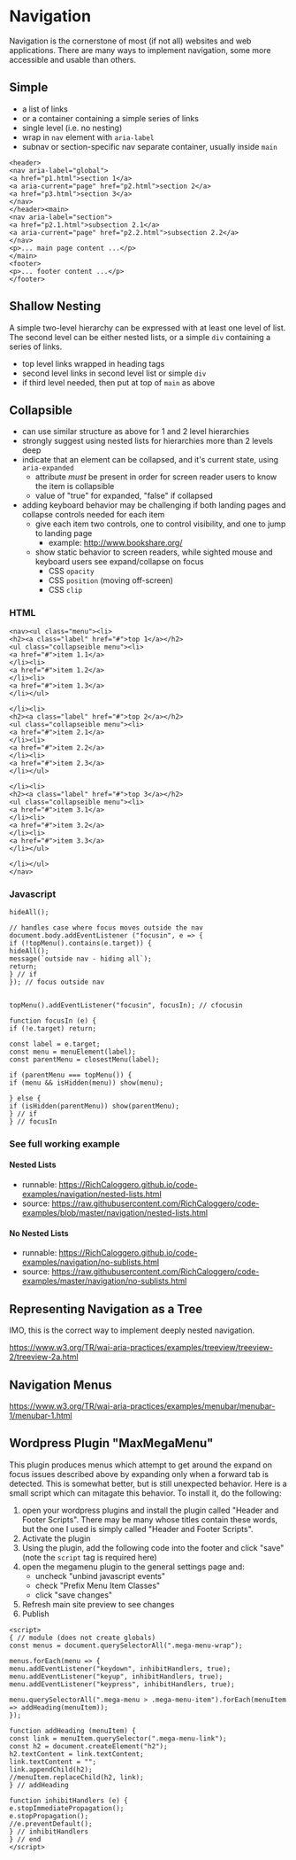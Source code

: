 # Navigation

Navigation is the cornerstone of most (if not all) websites and web applications. There are many ways to implement navigation, some more accessible and usable than others.

## Simple

- a list of links
- or a container containing a simple series of links
- single level (i.e. no nesting)
- wrap in `nav` element with `aria-label`
- subnav or section-specific nav separate container, usually inside `main`

```
<header>
<nav aria-label="global">
<a href="p1.html">section 1</a>
<a aria-current="page" href="p2.html">section 2</a>
<a href="p3.html">section 3</a>
</nav>
</header><main>
<nav aria-label="section">
<a href="p2.1.html">subsection 2.1</a>
<a aria-current="page" href="p2.2.html">subsection 2.2</a>
</nav>
<p>... main page content ...</p>
</main>
<footer>
<p>... footer content ...</p>
</footer>
```

## Shallow Nesting

A simple two-level hierarchy can be expressed with at least one level of list. The second level can be either nested lists, or a simple `div` containing a series of links.


- top level links wrapped in heading tags
- second level links in second level list or simple `div`
- if third level needed, then put at top of `main` as above

## Collapsible

- can use similar structure as above for 1 and 2 level hierarchies
- strongly suggest using nested lists for hierarchies more than 2 levels deep
- indicate that an element can be collapsed, and it's current state, using `aria-expanded`
   + attribute *must* be present in order for screen reader users to know the item is collapsible
   + value of "true" for expanded, "false" if collapsed
- adding keyboard behavior may be challenging if both landing pages and collapse controls needed for each item
	+ give each item two controls, one to control visibility, and one to jump to landing page
		+ example: http://www.bookshare.org/
	+ show static behavior to screen readers, while sighted mouse and keyboard users see expand/collapse on focus
		+ CSS `opacity`
		+ CSS `position` (moving off-screen)
		+ CSS `clip`

### HTML

```
<nav><ul class="menu"><li>
<h2><a class="label" href="#">top 1</a></h2>
<ul class="collapseible menu"><li>
<a href="#">item 1.1</a>
</li><li>
<a href="#">item 1.2</a>
</li><li>
<a href="#">item 1.3</a>
</li></ul>

</li><li>
<h2><a class="label" href="#">top 2</a></h2>
<ul class="collapseible menu"><li>
<a href="#">item 2.1</a>
</li><li>
<a href="#">item 2.2</a>
</li><li>
<a href="#">item 2.3</a>
</li></ul>

</li><li>
<h2><a class="label" href="#">top 3</a></h2>
<ul class="collapseible menu"><li>
<a href="#">item 3.1</a>
</li><li>
<a href="#">item 3.2</a>
</li><li>
<a href="#">item 3.3</a>
</li></ul>

</li></ul>
</nav>
```

### Javascript

```
hideAll();

// handles case where focus moves outside the nav
document.body.addEventListener ("focusin", e => {
if (!topMenu().contains(e.target)) {
hideAll();
message(`outside nav - hiding all`);
return;
} // if
}); // focus outside nav


topMenu().addEventListener("focusin", focusIn); // cfocusin

function focusIn (e) {
if (!e.target) return;

const label = e.target;
const menu = menuElement(label);
const parentMenu = closestMenu(label);

if (parentMenu === topMenu()) {
if (menu && isHidden(menu)) show(menu);

} else {
if (isHidden(parentMenu)) show(parentMenu);
} // if
} // focusIn
```

### See full working example

#### Nested Lists

- runnable: https://RichCaloggero.github.io/code-examples/navigation/nested-lists.html
- source: https://raw.githubusercontent.com/RichCaloggero/code-examples/blob/master/navigation/nested-lists.html


#### No Nested Lists


- runnable: https://RichCaloggero.github.io/code-examples/navigation/no-sublists.html
- source: https://raw.githubusercontent.com/RichCaloggero/code-examples/master/navigation/no-sublists.html


## Representing Navigation as a Tree

IMO, this is the correct way to implement deeply nested navigation.

https://www.w3.org/TR/wai-aria-practices/examples/treeview/treeview-2/treeview-2a.html

## Navigation Menus

https://www.w3.org/TR/wai-aria-practices/examples/menubar/menubar-1/menubar-1.html

## Wordpress Plugin "MaxMegaMenu"

This plugin produces menus which attempt to get around the expand on focus issues described above by expanding only when a forward tab is detected. This is somewhat better, but is still unexpected behavior. Here is a small script which can mitagate this behavior. To install it, do the following:

1. open your wordpress plugins and install the plugin called "Header and Footer Scripts". There may be many whose titles contain these words, but the one I used is simply called "Header and Footer Scripts".
2. Activate the plugin
3. Using the plugin, add the following code into the footer and click "save" (note the `script` tag is required here)
4. open the megamenu plugin to the general settings page and:
	- uncheck "unbind javascript events"
	- check "Prefix Menu Item Classes"
	- click "save changes"
5. Refresh main site preview to see changes
6. Publish

```
<script>
{ // module (does not create globals)
const menus = document.querySelectorAll(".mega-menu-wrap");

menus.forEach(menu => {
menu.addEventListener("keydown", inhibitHandlers, true);
menu.addEventListener("keyup", inhibitHandlers, true);
menu.addEventListener("keypress", inhibitHandlers, true);

menu.querySelectorAll(".mega-menu > .mega-menu-item").forEach(menuItem => addHeading(menuItem));
});

function addHeading (menuItem) {
const link = menuItem.querySelector(".mega-menu-link");
const h2 = document.createElement("h2");
h2.textContent = link.textContent;
link.textContent = "";
link.appendChild(h2);
//menuItem.replaceChild(h2, link);
} // addHeading

function inhibitHandlers (e) {
e.stopImmediatePropagation();
e.stopPropagation();
//e.preventDefault();
} // inhibitHandlers
} // end
</script>
```
